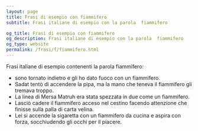 ```yaml
---
layout: page
title: Frasi di esempio con fiammifero 
subtitle: Frasi italiane di esempio con la parola  fiammifero

og_title: Frasi di esempio con fiammifero 
og_description: Frasi italiane di esempio con la parola  fiammifero
og_type: website
permalink: /frasi/f/fiammifero.html
---
```


Frasi italiane di esempio contenenti la parola fiammifero:


- sono tornato indietro e gli ho dato fuoco con un fiammifero.
- Sadat tentò di accendere la pipa, ma la mano che teneva il fiammifero gli tremava troppo.
- La linea di Mersa Matruh era stata spezzata in due come un fiammifero.
- Lasciò cadere il fiammifero acceso nel cestino facendo attenzione che finisse sulla palla di carta velina.
- Lei si accende la sigaretta con un fiammifero da cucina e aspira con forza, socchiudendo gli occhi per il piacere.
